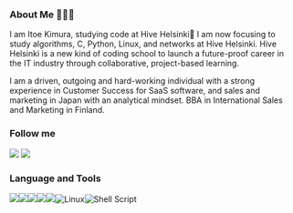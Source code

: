 ### About Me 👩🏻‍💻

I am Itoe Kimura, studying code at Hive Helsinki🐝 I am now focusing to study algorithms, C, Python, Linux, and networks at Hive Helsinki. Hive Helsinki is a new kind of coding school to launch a future-proof career in the IT industry through collaborative, project-based learning. 

I am a driven, outgoing and hard-working individual with a strong experience in Customer Success for SaaS software, and sales and marketing in Japan with an analytical mindset. BBA in International Sales and Marketing in Finland.


### Follow me
<a href="https://www.linkedin.com/in/itkimura/"><img src='https://img.shields.io/badge/linkedin-%230077B5.svg?style=for-the-badge&logo=linkedin&logoColor=white'/></a>    <img src='https://img.shields.io/github/followers/itkimura?style=social'/>


### Language and Tools
<img src='https://img.shields.io/badge/-C/C++-blue?logo=c&style=for-the-badge'/><img src='https://img.shields.io/badge/-Python-gold?logo=python&style=for-the-badge'/><img src='https://img.shields.io/badge/-Git-whitesmoke?logo=git&style=for-the-badge'/><img src='https://img.shields.io/badge/-Vim/Neovim-mediumpurple?logo=vim&style=for-the-badge'/><img src='https://img.shields.io/badge/-Bash/Zsh-dimgray?logo=gnubash&style=for-the-badge'/>![Linux](https://img.shields.io/badge/Linux-FCC624?style=for-the-badge&logo=linux&logoColor=black)![Shell Script](https://img.shields.io/badge/shell_script-%23121011.svg?style=for-the-badge&logo=gnu-bash&logoColor=white)

<!--
**itkimura/itkimura** is a ✨ _special_ ✨ repository because its `README.md` (this file) appears on your GitHub profile.

Here are some ideas to get you started:

- 🔭 I’m currently working on ...
- 🌱 I’m currently learning ...
- 👯 I’m looking to collaborate on ...
- 🤔 I’m looking for help with ...
- 💬 Ask me about ...
- 📫 How to reach me: ...
- 😄 Pronouns: ...
- ⚡ Fun fact: ...
-->
